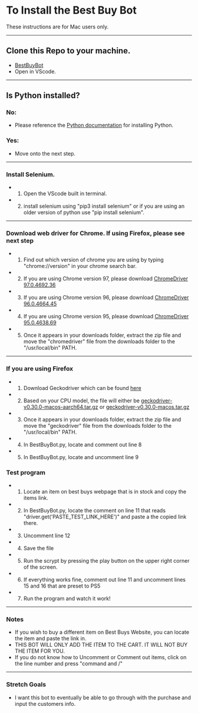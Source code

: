 # To Install the Best Buy Bot

These instructions are for Mac users only.

---

## Clone this Repo to your machine.

- [BestBuyBot](https://github.com/rest2437/BestBuyBot.git)
- Open in VScode.

---

## Is Python installed?

### No:

- Please reference the [Python documentation](https://www.python.org/downloads/) for installing Python.

### Yes:

- Move onto the next step.

---

### Install Selenium.

- 1. Open the VScode built in terminal.
- 2. install selenium using "pip3 install selenium" or if you are using an older
     version of python use "pip install selenium".

---

### Download web driver for Chrome. If using Firefox, please see next step

- 1. Find out which version of chrome you are using by typing "chrome://version" in your chrome search bar.
- 2. If you are using Chrome version 97, please download [ChromeDriver 97.0.4692.36](https://chromedriver.storage.googleapis.com/index.html?path=97.0.4692.36/)
- 3. If you are using Chrome version 96, please download [ChromeDriver 96.0.4664.45](https://chromedriver.storage.googleapis.com/index.html?path=96.0.4664.45/)
- 4. If you are using Chrome version 95, please download [ChromeDriver 95.0.4638.69](https://chromedriver.storage.googleapis.com/index.html?path=95.0.4638.69/)
- 5. Once it appears in your downloads folder, extract the zip file and move the "chromedriver" file from the downloads
     folder to the "/usr/local/bin" PATH.

---

### If you are using Firefox

- 1. Download Geckodriver which can be found [here](https://github.com/mozilla/geckodriver/releases)
- 2. Based on your CPU model, the file will either be [geckodriver-v0.30.0-macos-aarch64.tar.gz](https://github.com/mozilla/geckodriver/releases/download/v0.30.0/geckodriver-v0.30.0-macos-aarch64.tar.gz) or [geckodriver-v0.30.0-macos.tar.gz](https://github.com/mozilla/geckodriver/releases/download/v0.30.0/geckodriver-v0.30.0-macos.tar.gz)
- 3. Once it appears in your downloads folder, extract the zip file and move the "geckodriver" file from the downloads
     folder to the "/usr/local/bin" PATH.
- 4. In BestBuyBot.py, locate and comment out line 8
- 5. In BestBuyBot.py, locate and uncomment line 9

### Test program

- 1. Locate an item on best buys webpage that is in stock and copy the items link.
- 2. In BestBuyBot.py, locate the comment on line 11 that reads "driver.get('PASTE_TEST_LINK_HERE')" and paste a the copied link there.
- 3. Uncomment line 12
- 4. Save the file
- 5. Run the scrypt by pressing the play button on the upper right corner of the screen.
- 6. If everything works fine, comment out line 11 and uncomment lines 15 and 16 that are preset to PS5
- 7. Run the program and watch it work!

---

### Notes

- If you wish to buy a different item on Best Buys Website, you can locate the item and paste the link in.
- THIS BOT WILL ONLY ADD THE ITEM TO THE CART. IT WILL NOT BUY THE ITEM FOR YOU.
- If you do not know how to Uncomment or Comment out items, click on the line number and press "command and /"

---

### Stretch Goals

- I want this bot to eventually be able to go through with the purchase and input the customers info.
